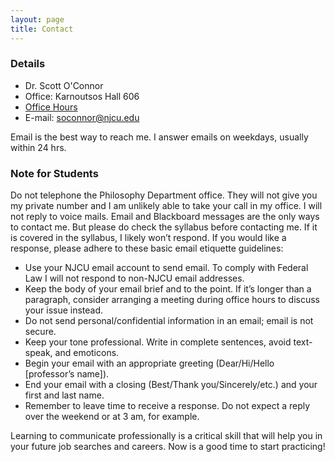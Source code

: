 ```yaml
---
layout: page
title: Contact
---
```


###  Details

+ Dr. Scott O'Connor 
+ Office: Karnoutsos Hall 606
+ [Office Hours](office)
+ E-mail: <soconnor@njcu.edu>

Email is the best way to reach me. I answer emails on weekdays, usually within 24 hrs.


### Note for Students

Do not telephone the Philosophy Department office. They will not give you my private number and I am unlikely able to take your call in my office. I will not reply to voice mails. Email and Blackboard messages are the only ways to contact me.
But please do check the syllabus before contacting me. If it is covered in the syllabus, I likely won’t respond. If you would like a response, please adhere to these basic email etiquette guidelines:

+ Use your NJCU email account to send email. To comply with Federal Law I will not respond to non-NJCU email addresses. 
+  Keep the body of your email brief and to the point. If it’s longer than a paragraph, consider arranging a meeting during office hours to discuss your issue instead.
+ Do not send personal/confidential information in an email; email is not secure.
+ Keep your tone professional. Write in complete sentences, avoid text-speak, and emoticons. 
+ Begin your email with an appropriate greeting (Dear/Hi/Hello [professor’s name]).
+ End your email with a closing (Best/Thank you/Sincerely/etc.) and your first and last name.
+ Remember to leave time to receive a response. Do not expect a reply over the weekend or at 3 am, for example.

Learning to communicate professionally is a critical skill that will help you in your future job searches and careers. Now is a good time to start practicing!